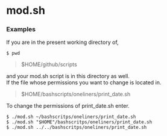# mod.sh

### Examples

If you are in the present working directory of,<br>

```
$ pwd
```

> $HOME/github/scripts

and your mod.sh script is in this directory as well.<br>
If the file whose permissions you want to change is located in.<br>

> $HOME/bashscripts/oneliners/print_date.sh

To change the permissions of print_date.sh enter.<br>

```
$ ./mod.sh ~/bashscritps/oneliners/print_date.sh
$ ./mod.sh "$HOME"/bashscritps/oneliners/print_date.sh
$ ./mod.sh ../../bashscritps/oneliners/print_date.sh
```

